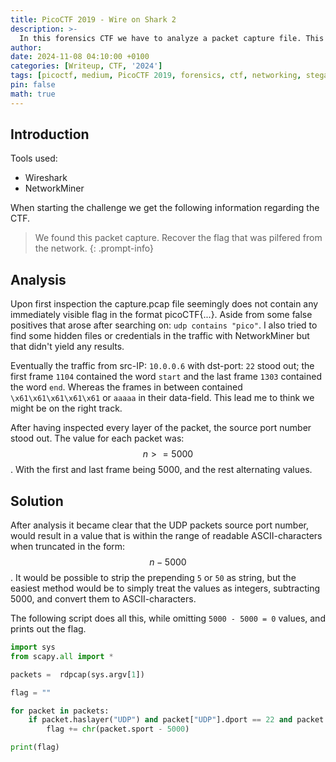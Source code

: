 ```yaml
---
title: PicoCTF 2019 - Wire on Shark 2
description: >-
  In this forensics CTF we have to analyze a packet capture file. This CTF is of medium difficulty.
author:
date: 2024-11-08 04:10:00 +0100
categories: [Writeup, CTF, '2024']
tags: [picoctf, medium, PicoCTF 2019, forensics, ctf, networking, steganography]
pin: false
math: true
---
```



## Introduction

Tools used:
- Wireshark
- NetworkMiner

When starting the challenge we get the following information regarding the CTF.

> We found this packet capture. Recover the flag that was pilfered from the network.
{: .prompt-info}

## Analysis

Upon first inspection the capture.pcap file seemingly does not contain any immediately visible flag in the format picoCTF{...}. Aside from some false positives that arose after searching on: `udp contains "pico"`. I also tried to find some hidden files or credentials in the traffic with NetworkMiner but that didn't yield any results.

Eventually the traffic from src-IP: `10.0.0.6` with dst-port: `22` stood out; the first frame `1104` contained the word `start` and the last frame `1303` contained the word `end`. Whereas the frames in between contained `\x61\x61\x61\x61\x61` or `aaaaa` in their data-field. This lead me to think we might be on the right track.

After having inspected every layer of the packet, the source port number stood out. The value for each packet was:  $$ n >= 5000 $$. With the first and last frame being 5000, and the rest alternating values.

## Solution

After analysis it became clear that the UDP packets source port number, would result in a value that is within the range of readable ASCII-characters when truncated in the form: $$ n - 5000 $$. It would be possible to strip the prepending `5` or `50` as string, but the easiest method would be to simply treat the values as integers, subtracting 5000, and convert them to ASCII-characters.

The following script does all this, while omitting `5000 - 5000 = 0` values, and prints out the flag.

```python
import sys
from scapy.all import *

packets =  rdpcap(sys.argv[1])

flag = ""

for packet in packets:
    if packet.haslayer("UDP") and packet["UDP"].dport == 22 and packet.sport != 5000:
        flag += chr(packet.sport - 5000)

print(flag)
```

